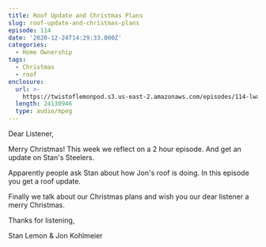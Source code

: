 ```yaml
---
title: Roof Update and Christmas Plans
slug: roof-update-and-christmas-plans
episode: 114
date: '2020-12-24T14:29:33.000Z'
categories:
  - Home Ownership
tags:
  - Christmas
  - roof
enclosure:
  url: >-
    https://twistoflemonpod.s3.us-east-2.amazonaws.com/episodes/114-lwatol-20201224.mp3
  length: 24130946
  type: audio/mpeg
---
```


Dear Listener,

Merry Christmas! This week we reflect on a 2 hour episode. And get an update on Stan's Steelers.

Apparently people ask Stan about how Jon's roof is doing. In this episode you get a roof update.

Finally we talk about our Christmas plans and wish you our dear listener a merry Christmas.

Thanks for listening,

Stan Lemon & Jon Kohlmeier
